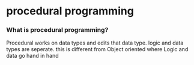 # procedural programming

### What is procedural programming?
Procedural works on data types and edits that data type. logic and data types are seperate. this is different from Object oriented where Logic and data go hand in hand
